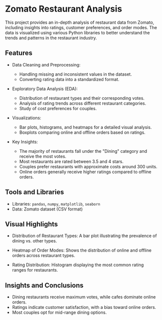 
# Zomato Restaurant Analysis

This project provides an in-depth analysis of restaurant data from Zomato, including insights into ratings, customer preferences, and order modes. The data is visualized using various Python libraries to better understand the trends and patterns in the restaurant industry.

## Features

- Data Cleaning and Preprocessing:
  - Handling missing and inconsistent values in the dataset.
  - Converting rating data into a standardized format.

- Exploratory Data Analysis (EDA):
  - Distribution of restaurant types and their corresponding votes.
  - Analysis of rating trends across different restaurant categories.
  - Study of cost preferences for couples.

- Visualizations:
  - Bar plots, histograms, and heatmaps for a detailed visual analysis.
  - Boxplots comparing online and offline orders based on ratings.

- Key Insights:
  - The majority of restaurants fall under the "Dining" category and receive the most votes.
  - Most restaurants are rated between 3.5 and 4 stars.
  - Couples prefer restaurants with approximate costs around 300 units.
  - Online orders generally receive higher ratings compared to offline orders.

## Tools and Libraries

- Libraries: `pandas`, `numpy`, `matplotlib`, `seaborn`
- Data: Zomato dataset (CSV format)

## Visual Highlights

- Distribution of Restaurant Types: 
  A bar plot illustrating the prevalence of dining vs. other types.
  
- Heatmap of Order Modes:
  Shows the distribution of online and offline orders across restaurant types.

- Rating Distribution:
  Histogram displaying the most common rating ranges for restaurants.

## Insights and Conclusions

- Dining restaurants receive maximum votes, while cafes dominate online orders.
- Ratings indicate customer satisfaction, with a bias toward online orders.
- Most couples opt for mid-range dining options.

